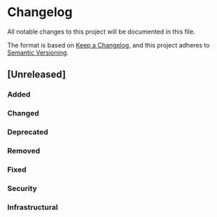 # Changelog

 All notable changes to this project will be documented in this file.

 The format is based on [Keep a Changelog](https://keepachangelog.com/en/1.0.0/),
and this project adheres to [Semantic Versioning](https://semver.org/spec/v2.0.0.html).

 ## [Unreleased]

 ### Added

 ### Changed

 ### Deprecated

 ### Removed

 ### Fixed

 ### Security

 ### Infrastructural
